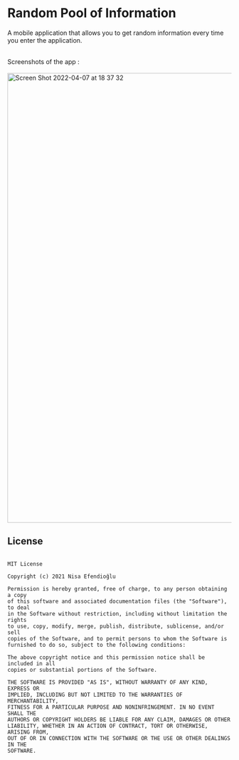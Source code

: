 # Random Pool of Information

A mobile application that allows you to get random information every time you enter the application.

<br>
Screenshots of the app :
<br>
<br>
<img width="1011" alt="Screen Shot 2022-04-07 at 18 37 32" src="https://user-images.githubusercontent.com/48391281/162237850-660b5d0e-96fa-4113-9bbc-a98cf5f35347.png">


## License
```

MIT License

Copyright (c) 2021 Nisa Efendioğlu

Permission is hereby granted, free of charge, to any person obtaining a copy
of this software and associated documentation files (the "Software"), to deal
in the Software without restriction, including without limitation the rights
to use, copy, modify, merge, publish, distribute, sublicense, and/or sell
copies of the Software, and to permit persons to whom the Software is
furnished to do so, subject to the following conditions:

The above copyright notice and this permission notice shall be included in all
copies or substantial portions of the Software.

THE SOFTWARE IS PROVIDED "AS IS", WITHOUT WARRANTY OF ANY KIND, EXPRESS OR
IMPLIED, INCLUDING BUT NOT LIMITED TO THE WARRANTIES OF MERCHANTABILITY,
FITNESS FOR A PARTICULAR PURPOSE AND NONINFRINGEMENT. IN NO EVENT SHALL THE
AUTHORS OR COPYRIGHT HOLDERS BE LIABLE FOR ANY CLAIM, DAMAGES OR OTHER
LIABILITY, WHETHER IN AN ACTION OF CONTRACT, TORT OR OTHERWISE, ARISING FROM,
OUT OF OR IN CONNECTION WITH THE SOFTWARE OR THE USE OR OTHER DEALINGS IN THE
SOFTWARE.

